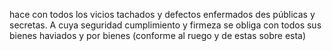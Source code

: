hace con todos los vicios tachados y defectos enfermados
des públicas y secretas. A cuya seguridad cumplimiento
y firmeza se obliga con todos sus bienes haviados y por
bienes (conforme al ruego y de estas sobre esta)